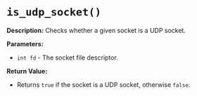 # `is_udp_socket()`

**Description:**
Checks whether a given socket is a UDP socket.

**Parameters:**
- `int fd` - The socket file descriptor.

**Return Value:**
- Returns `true` if the socket is a UDP socket, otherwise `false`.
